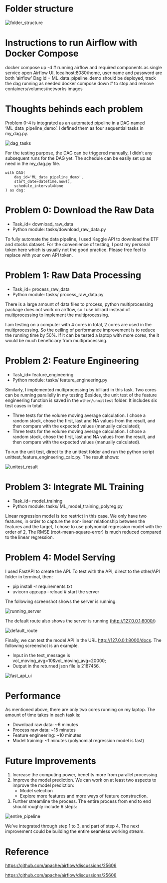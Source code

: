 # Folder structure

![folder_structure](https://github.com/CS-LEE2022/ML_data_pipeline/assets/42905162/d9fc374f-9c70-48f9-8e11-5eac36cf2fee)

# Instructions to run Airflow with Docker Compose

docker compose up -d  # running airflow and required components as single service open Airflow UI, localhost:8080/home, user name and password are both ‘airflow’ Dag id = ML_data_pipeline_demo should be deployed, track the dag running as needed docker compose down # to stop and remove containers/volumes/networks images

# Thoughts behinds each problem

Problem 0-4 is integrated as an automated pipeline in a DAG named ‘ML_data_pipeline_demo’. I defined them as four sequential tasks in my_dag.py.

![dag_tasks](https://github.com/CS-LEE2022/ML_data_pipeline/assets/42905162/7c4ad405-5891-4acf-9a69-460eaa209554)

For the testing purpose, the DAG can be triggered manually, I didn’t any subsequent runs for the DAG yet. The schedule can be easily set up as need in the my_dag.py file.

```
with DAG(
    dag_id='ML_data_pipeline_demo',
    start_date=datetime.now(),
    schedule_interval=None
) as dag:
```

# Problem 0: Download the Raw Data

- Task_id= download_raw_data
- Python module: tasks/download_raw_data.py

To fully automate the data pipeline, I used Kaggle API to download the ETF and stocks dataset.
For the convenience of testing, I post my personal token here which is usually not the good practice. Please free feel to replace with your own 
API token.

# Problem 1: Raw Data Processing

- Task_id= process_raw_data
- Python module: tasks/ process_raw_data.py

There is a large amount of data files to process, python multiprocessing package does not work on airflow, so I use billiard instead of multiprocessing to implement the multiprocessing. 

I am testing on a computer with 4 cores in total, 2 cores are used in the multiprocessing. So the ceiling of performance improvement is to reduce the running time by 50%. If it can be tested a laptop with more cores, the it would be much beneficiary from multiprocessing.

# Problem 2: Feature Engineering

- Task_id= feature_engineering
- Python module: tasks/ feature_engineering.py

Similarly, I implemented multiprocessing by billiard in this task. Two cores can be running parallelly in my testing.Besides, the unit test of the feature engineering function is saved in the `other/unnittest` folder. It includes six test cases in total:

- Three tests for the volume moving average calculation. I chose a random stock, chose the first, last and NA values from the result, and then 
compare with the expected values (manually calculated);
- Three tests for the volume moving average calculation. I chose a random stock, chose the first, last and NA values from the result, and then compare with the expected values (manually calculated).

To run the unit test, direct to the unittest folder and run the python script unittest_feature_engineering_calc.py. The result shows:

![unitest_result](https://github.com/CS-LEE2022/ML_data_pipeline/assets/42905162/5647cdae-f5a2-41ed-b8e2-136d2c3d0f8b)

# Problem 3: Integrate ML Training

- Task_id= model_training
- Python module: tasks/ ML_model_training_polyreg.py

Linear regression model is too restrict in this case. We only have two features, in order to capture the non-linear relationship between the 
features and the target, I chose to use polynomial regression model with the order of 2, The RMSE (root-mean-square-error) is much reduced 
compared to the linear regression.

# Problem 4: Model Serving

I used FastAPI to create the API. To test with the API, direct to the other/API folder in terminal, then:

- pip install -r requirements.txt
- uvicorn app:app –reload    # start the server

The following screenshot shows the server is running:

![running_server](https://github.com/CS-LEE2022/ML_data_pipeline/assets/42905162/ca66b833-5934-4601-aa17-08164ac4ef08)

The default route also shows the server is running (http://127.0.0.1:8000/)

![default_route](https://github.com/CS-LEE2022/ML_data_pipeline/assets/42905162/f33fa155-2ebf-4e68-b46b-d1b7862832b9)

Finally, we can test the model API in the URL http://127.0.0.1:8000/docs. The following screenshot is an example.

- Input in the text_message is vol_moving_avg=10&vol_moving_avg=20000; 
- Output in the returned json file is 2187456.

![fast_api_ui](https://github.com/CS-LEE2022/ML_data_pipeline/assets/42905162/ec33c47f-2de8-4d6d-8aa7-52b19b2ce31b)

# Performance

As mentioned above, there are only two cores running on my laptop. The amount of time takes in each task is:

- Download raw data: ~6 minutes
- Process raw data: ~15 minutes
- Feature engineering: ~10 minutes
- Model training: ~1 minutes (polynomial regression model is fast)

# Future Improvements

1. Increase the computing power, benefits more from parallel processing.
2. Improve the model prediction. We can work on at least two aspects to improve the model prediction: 
   - Model selection
   - Explore more features and more ways of feature construction.
4. Further streamline the process. The entire process from end to end should roughly include 6 steps:

![entire_pipeline](https://github.com/CS-LEE2022/ML_data_pipeline/assets/42905162/523c8fbe-4b66-41d3-b297-4c541c3d76e5)

We’ve integrated through step 1 to 3, and part of step 4. The next improvement could be building the entire seamless working stream.

# Reference

https://github.com/apache/airflow/discussions/25606

https://github.com/apache/airflow/discussions/25606



